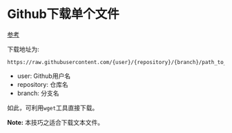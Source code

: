 # Github下载单个文件

[参考](http://stackoverflow.com/questions/4604663/download-single-files-from-github)

下载地址为:

```
https://raw.githubusercontent.com/{user}/{repository}/{branch}/path_to_filename
```
* user: Github用户名
* repository: 仓库名
* branch: 分支名

如此，可利用`wget`工具直接下载。

**Note:** 本技巧之适合下载文本文件。
